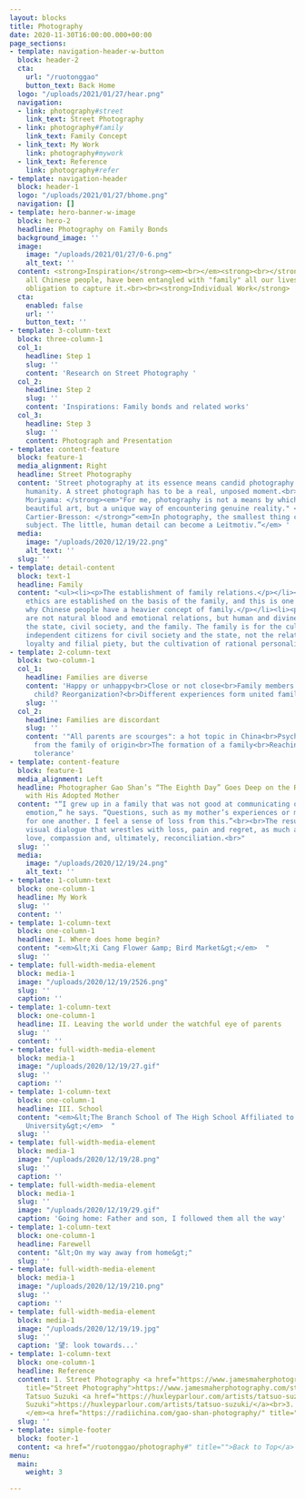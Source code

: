 ```yaml
---
layout: blocks
title: Photography
date: 2020-11-30T16:00:00.000+00:00
page_sections:
- template: navigation-header-w-button
  block: header-2
  cta:
    url: "/ruotonggao"
    button_text: Back Home
  logo: "/uploads/2021/01/27/hear.png"
  navigation:
  - link: photography#street
    link_text: Street Photography
  - link: photography#family
    link_text: Family Concept
  - link_text: My Work
    link: photography#mywork
  - link_text: Reference
    link: photography#refer
- template: navigation-header
  block: header-1
  logo: "/uploads/2021/01/27/bhome.png"
  navigation: []
- template: hero-banner-w-image
  block: hero-2
  headline: Photography on Family Bonds
  background_image: ''
  image:
    image: "/uploads/2021/01/27/0-6.png"
    alt_text: ''
  content: <strong>Inspiration</strong><em><br></em><strong><br></strong>I, and indeed
    all Chinese people, have been entangled with "family" all our lives. I feel the
    obligation to capture it.<br><br><strong>Individual Work</strong>
  cta:
    enabled: false
    url: ''
    button_text: ''
- template: 3-column-text
  block: three-column-1
  col_1:
    headline: Step 1
    slug: ''
    content: 'Research on Street Photography '
  col_2:
    headline: Step 2
    slug: ''
    content: 'Inspirations: Family bonds and related works'
  col_3:
    headline: Step 3
    slug: ''
    content: Photograph and Presentation
- template: content-feature
  block: feature-1
  media_alignment: Right
  headline: Street Photography
  content: 'Street photography at its essence means candid photography of people and
    humanity. A street photograph has to be a real, unposed moment.<br><em><br></em><strong>Daido
    Moriyama: </strong><em>"For me, photography is not a means by which to create
    beautiful art, but a unique way of encountering genuine reality." </em><strong><br>Henri
    Cartier-Bresson: </strong>“<em>In photography, the smallest thing can be a great
    subject. The little, human detail can become a Leitmotiv.”</em> '
  media:
    image: "/uploads/2020/12/19/22.png"
    alt_text: ''
  slug: ''
- template: detail-content
  block: text-1
  headline: Family
  content: "<ul><li><p>The establishment of family relations.</p></li><li><p>Chinese
    ethics are established on the basis of the family, and this is one of the reasons
    why Chinese people have a heavier concept of family.</p></li><li><p>Hegel's ethics
    are not natural blood and emotional relations, but human and divine laws, including
    the state, civil society, and the family. The family is for the cultivation of
    independent citizens for civil society and the state, not the relationship of
    loyalty and filial piety, but the cultivation of rational personality.</p></li></ul>"
- template: 2-column-text
  block: two-column-1
  col_1:
    headline: Families are diverse
    content: 'Happy or unhappy<br>Close or not close<br>Family members: parents? Only
      child? Reorganization?<br>Different experiences form united families'
    slug: ''
  col_2:
    headline: Families are discordant
    slug: ''
    content: '"All parents are scourges": a hot topic in China<br>Psychological trauma
      from the family of origin<br>The formation of a family<br>Reaching happiness:
      tolerance'
- template: content-feature
  block: feature-1
  media_alignment: Left
  headline: Photographer Gao Shan’s “The Eighth Day” Goes Deep on the Relationship
    with His Adopted Mother
  content: "“I grew up in a family that was not good at communicating or expressing
    emotion,” he says. “Questions, such as my mother’s experiences or my own are hazy
    for one another. I feel a sense of loss from this.”<br><br>The result is a compelling
    visual dialogue that wrestles with loss, pain and regret, as much as it embraces
    love, compassion and, ultimately, reconciliation.<br>"
  slug: ''
  media:
    image: "/uploads/2020/12/19/24.png"
    alt_text: ''
- template: 1-column-text
  block: one-column-1
  headline: My Work
  slug: ''
  content: ''
- template: 1-column-text
  block: one-column-1
  headline: I. Where does home begin?
  content: "<em>&lt;Xi Cang Flower &amp; Bird Market&gt;</em>  "
  slug: ''
- template: full-width-media-element
  block: media-1
  image: "/uploads/2020/12/19/2526.png"
  slug: ''
  caption: ''
- template: 1-column-text
  block: one-column-1
  headline: II. Leaving the world under the watchful eye of parents
  slug: ''
  content: ''
- template: full-width-media-element
  block: media-1
  image: "/uploads/2020/12/19/27.gif"
  slug: ''
  caption: ''
- template: 1-column-text
  block: one-column-1
  headline: III. School
  content: "<em>&lt;The Branch School of The High School Affiliated to Shaanxi Normal
    University&gt;</em>  "
  slug: ''
- template: full-width-media-element
  block: media-1
  image: "/uploads/2020/12/19/28.png"
  slug: ''
  caption: ''
- template: full-width-media-element
  block: media-1
  slug: ''
  image: "/uploads/2020/12/19/29.gif"
  caption: 'Going home: Father and son, I followed them all the way'
- template: 1-column-text
  block: one-column-1
  headline: Farewell
  content: "&lt;On my way away from home&gt;"
  slug: ''
- template: full-width-media-element
  block: media-1
  image: "/uploads/2020/12/19/210.png"
  slug: ''
  caption: ''
- template: full-width-media-element
  block: media-1
  image: "/uploads/2020/12/19/19.jpg"
  slug: ''
  caption: '望: look towards...'
- template: 1-column-text
  block: one-column-1
  headline: Reference
  content: 1. Street Photography <a href="https://www.jamesmaherphotography.com/street_photography/what-is-street-photography/"
    title="Street Photography">https://www.jamesmaherphotography.com/street_photography/what-is-street-photography/</a><br>2.
    Tatsuo Suzuki <a href="https://huxleyparlour.com/artists/tatsuo-suzuki/" title="Tatsuo
    Suzuki">https://huxleyparlour.com/artists/tatsuo-suzuki/</a><br>3. Gao Shan<em>
    </em><a href="https://radiichina.com/gao-shan-photography/" title="Gao Shan">https://radiichina.com/gao-shan-photography/</a>
  slug: ''
- template: simple-footer
  block: footer-1
  content: <a href="/ruotonggao/photography#" title="">Back to Top</a>
menu:
  main:
    weight: 3

---
```

